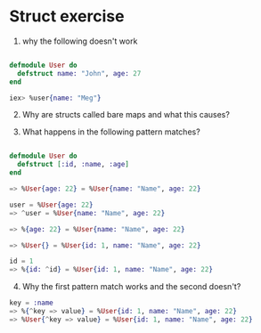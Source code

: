 # Struct exercise

1. why the following doesn't work

```elixir

defmodule User do
  defstruct name: "John", age: 27
end

iex> %user{name: "Meg"}
```
2. Why are structs called bare maps and what this causes?

3. What happens in the following pattern matches?

```elixir

defmodule User do
  defstruct [:id, :name, :age]
end

=> %User{age: 22} = %User{name: "Name", age: 22}

user = %User{age: 22}
=> ^user = %User{name: "Name", age: 22}

=> %{age: 22} = %User{name: "Name", age: 22}

=> %User{} = %User{id: 1, name: "Name", age: 22}

id = 1
=> %{id: ^id} = %User{id: 1, name: "Name", age: 22}
```

4. Why the first pattern match works and the second doesn't?
```elixir
key = :name
=> %{^key => value} = %User{id: 1, name: "Name", age: 22}
=> %User{^key => value} = %User{id: 1, name: "Name", age: 22}
```
